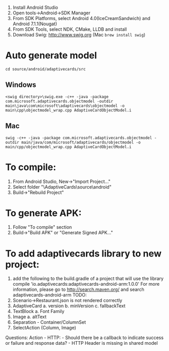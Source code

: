 1. Install Android Studio
2. Open tools->Android->SDK Manager
3. From SDK Platforms, select Android 4.0(IceCreamSandwich) and Android 7.1.1(Nougat)
4. From SDK Tools, select NDK, CMake, LLDB and install
5. Download Swig: http://www.swig.org (Mac `brew install swig`)

# Auto generate model

`cd source/android/adaptivecards/src`

## Windows

```console
<swig directory>\swig.exe -c++ -java -package com.microsoft.adaptivecards.objectmodel -outdir main\java\com\microsoft\adaptivecards\objectmodel -o main\cpp\objectmodel_wrap.cpp AdaptiveCardObjectModel.i
```

## Mac

```console
swig -c++ -java -package com.microsoft.adaptivecards.objectmodel -outdir main/java/com/microsoft/adaptivecards/objectmodel -o main/cpp/objectmodel_wrap.cpp AdaptiveCardObjectModel.i
```

# To compile:
1. From Android Studio, New->"Import Project..."
2. Select folder "<github directory>\AdaptiveCards\source\android"
3. Build->"Rebuild Project"

# To generate APK:
1. Follow "To compile" section
2. Build->"Build APK" or "Generate Signed APK..."

# To add adaptivecards library to new project:
1. add the following to the build.gradle of a project that will use the library
    compile 'io.adaptivecards:adaptivecards-android-arm:1.0.0'
For more information, please go to http://search.maven.org/ and search adaptivecards-android-arm
TODO:
1. Scenario->Restaurant.json is not rendered correctly
2. AdaptiveCard
    a. version
    b. minVersion
    c. fallbackText
3. TextBlock
    a. Font Family
4. Image
    a. altText
5. Separation - Container/ColumnSet
6. SelectAction (Column, Image)

Questions:
Action - HTTP:
	- Should there be a callback to indicate success or failure and response data?
	- HTTP Header is missing in shared model

